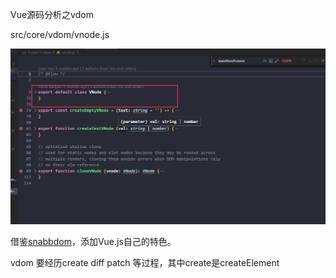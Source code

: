 <!--
 * @Descripttion: 🐉
 * @Author: xinxin
 * @Date: 2020-02-27 17:47:52
 * @LastEditTime: 2020-03-02 14:16:19
 -->
Vue源码分析之vdom

src/core/vdom/vnode.js

![1566087305595](img\1566087305595.png)

借鉴[snabbdom](https://github.com/snabbdom/snabbdom)，添加Vue.js自己的特色。

vdom 要经历create diff patch 等过程，其中create是createElement